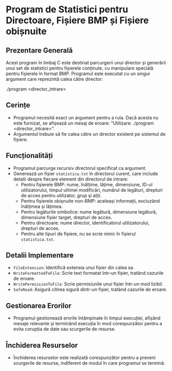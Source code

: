 # Program de Statistici pentru Directoare, Fișiere BMP și Fișiere obișnuite

## Prezentare Generală

Acest program în limbaj C este destinat parcurgerii unui director și generării unui set de statistici pentru fișierele conținute, cu manipulare specială pentru fișierele în format BMP. Programul este executat cu un singur argument care reprezintă calea către director:

./program <director_intrare>


## Cerințe

- Programul necesită exact un argument pentru a rula. Dacă acesta nu este furnizat, se afișează un mesaj de eroare: "Utilizare: ./program <director_intrare>".
- Argumentul trebuie să fie calea către un director existent pe sistemul de fișiere.

## Funcționalități

- Programul parcurge recursiv directorul specificat ca argument.
- Generează un fișier `statistica.txt` în directorul curent, care include detalii despre fiecare element din directorul de intrare:
  - Pentru fișierele BMP: nume, înălțime, lățime, dimensiune, ID-ul utilizatorului, timpul ultimei modificări, numărul de legături, drepturi de acces pentru utilizator, grup și alții.
  - Pentru fișierele obișnuite non-BMP: aceleași informații, excluzând înălțimea și lățimea.
  - Pentru legăturile simbolice: nume legătură, dimensiune legătură, dimensiune fișier target, drepturi de acces.
  - Pentru directoare: nume director, identificatorul utilizatorului, drepturi de acces.
  - Pentru alte tipuri de fișiere, nu se scrie nimic în fișierul `statistica.txt`.

## Detalii Implementare

- `FileExtension`: Identifică extensia unui fișier din calea sa.
- `WriteFormattedToFile`: Scrie text formatat într-un fișier, tratând cazurile de eroare.
- `WritePermissionToFile`: Scrie permisiunile unui fișier într-un mod lizibil.
- `SafeRead`: Asigură citirea sigură dintr-un fișier, tratând cazurile de eroare.

## Gestionarea Erorilor

- Programul gestionează erorile întâmpinate în timpul execuției, afișând mesaje relevante și terminând execuția în mod corespunzător pentru a evita corupția de date sau scurgerile de resurse.

## Închiderea Resurselor

- Închiderea resurselor este realizată corespunzător pentru a preveni scurgerile de resurse, indiferent de modul în care programul se termină.




